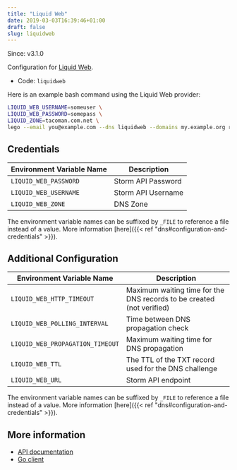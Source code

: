 ```yaml
---
title: "Liquid Web"
date: 2019-03-03T16:39:46+01:00
draft: false
slug: liquidweb
---
```


<!-- THIS DOCUMENTATION IS AUTO-GENERATED. PLEASE DO NOT EDIT. -->
<!-- providers/dns/liquidweb/liquidweb.toml -->
<!-- THIS DOCUMENTATION IS AUTO-GENERATED. PLEASE DO NOT EDIT. -->

Since: v3.1.0

Configuration for [Liquid Web](https://liquidweb.com).


<!--more-->

- Code: `liquidweb`

Here is an example bash command using the Liquid Web provider:

```bash
LIQUID_WEB_USERNAME=someuser \
LIQUID_WEB_PASSWORD=somepass \
LIQUID_ZONE=tacoman.com.net \
lego --email you@example.com --dns liquidweb --domains my.example.org run
```




## Credentials

| Environment Variable Name | Description |
|-----------------------|-------------|
| `LIQUID_WEB_PASSWORD` | Storm API Password |
| `LIQUID_WEB_USERNAME` | Storm API Username |
| `LIQUID_WEB_ZONE` | DNS Zone |

The environment variable names can be suffixed by `_FILE` to reference a file instead of a value.
More information [here]({{< ref "dns#configuration-and-credentials" >}}).


## Additional Configuration

| Environment Variable Name | Description |
|--------------------------------|-------------|
| `LIQUID_WEB_HTTP_TIMEOUT` | Maximum waiting time for the DNS records to be created (not verified) |
| `LIQUID_WEB_POLLING_INTERVAL` | Time between DNS propagation check |
| `LIQUID_WEB_PROPAGATION_TIMEOUT` | Maximum waiting time for DNS propagation |
| `LIQUID_WEB_TTL` | The TTL of the TXT record used for the DNS challenge |
| `LIQUID_WEB_URL` | Storm API endpoint |

The environment variable names can be suffixed by `_FILE` to reference a file instead of a value.
More information [here]({{< ref "dns#configuration-and-credentials" >}}).




## More information

- [API documentation](https://cart.liquidweb.com/storm/api/docs/v1/)
- [Go client](https://github.com/liquidweb/liquidweb-go)

<!-- THIS DOCUMENTATION IS AUTO-GENERATED. PLEASE DO NOT EDIT. -->
<!-- providers/dns/liquidweb/liquidweb.toml -->
<!-- THIS DOCUMENTATION IS AUTO-GENERATED. PLEASE DO NOT EDIT. -->

